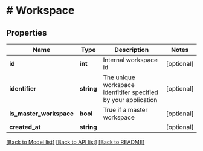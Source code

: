 # # Workspace

## Properties

Name | Type | Description | Notes
------------ | ------------- | ------------- | -------------
**id** | **int** | Internal workspace id | [optional] 
**identifier** | **string** | The unique workspace idenfitifer specified by your application | [optional] 
**is_master_workspace** | **bool** | True if a master workspace | [optional] 
**created_at** | **string** |  | [optional] 

[[Back to Model list]](../../README.md#documentation-for-models) [[Back to API list]](../../README.md#documentation-for-api-endpoints) [[Back to README]](../../README.md)


